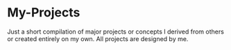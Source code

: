 # My-Projects
Just a short compilation of major projects or concepts I derived from others or created entirely on my own. 
All projects are designed by me.
